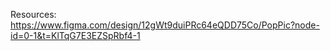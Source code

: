 Resources:
https://www.figma.com/design/12gWt9duiPRc64eQDD75Co/PopPic?node-id=0-1&t=KlTqG7E3EZSpRbf4-1

